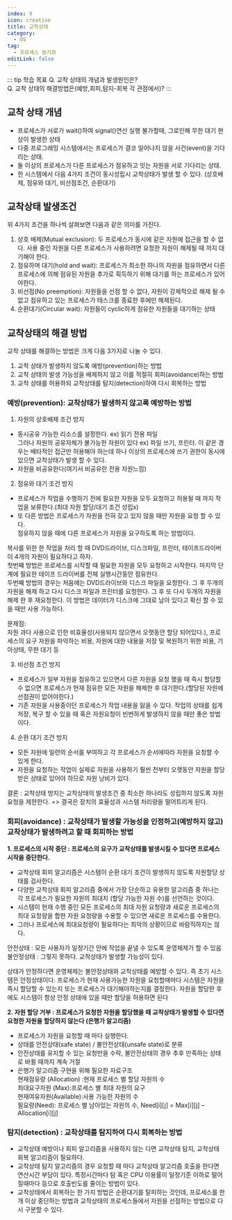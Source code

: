 ```yaml
---
index: 9
icon: creative
title: 교착상태
category:
  - OS
tag:
  - 프로세스 동기화
editLink: false
---
```


::: tip 학습 목표
Q. 교착 상태의 개념과 발생원인은?  
Q. 교착 상태의 해결방법은(예방,회피,탐지-회복 각 관점에서)?
:::

## 교착 상태 개념

- 프로세스가 서로가 wait()하여 signal()연산 실행 불가할때, 그로인해 무한 대기 현상이 발생한 상태
- 다중 프로그래밍 시스템에서는 프로세스가 결코 일어나지 않을 사건(event)을 기다리는 상태.
- 둘 이상의 프로세스가 다른 프로세스가 점유하고 잇는 자원을 서로 기다리는 상태.
- 한 시스템에서 다음 4가지 조건이 동시성립시 교착상태가 발생 할 수 있다. (상호배제, 점유와 대기, 비선점조건, 순환대기)

## 교착상태 발생조건

위 4가지 조건을 하나씩 살펴보면 다음과 같은 의미를 가진다.

1. 상호 배제(Mutual exclusion): 두 프로세스가 동시에 같은 자원에 접근을 할 수 없다. 사용 중인 자원을 다른 프로세스가 사용하려면 요청한 자원이 해제될 때 까지 대기해야 한다.
2. 점유하며 대기(hold and wait): 프로세스가 최소한 하나의 자원을 점유하면서 다른 프로세스에 의해 점유된 자원을 추가로 흭득하기 위해 대기를 하는 프로세스가 있어야한다.
3. 비선점(No preemption): 자원들을 선점 할 수 없다, 자원이 강제적으로 해제 될 수 없고 점유하고 있는 프로세스가 태스크를 종료한 후에만 해제된다.
4. 순환대기(Circular wait): 자원들이 cyclic하게 점유한 자원들을 대기하는 상태

## 교착상태의 해결 방법

교착 상태를 해결하는 방법은 크게 다음 3가지로 나눌 수 있다.

1. 교착 상태가 발생하지 않도록 예방(prevention)하는 방법
2. 교착 상태의 발생 가능성을 배제하지 않고 이를 적절히 회피(avoidance)하는 방법
3. 교착 상태를 허용하되 교착상태를 탐지(detection)하여 다시 회복하는 방법

### 예방(prevention): 교착상태가 발생하지 않고록 예방하는 방법

1. 자원의 상호배제 조건 방지

- 동시공유 가능한 리소스를 설정한다. ex) 읽기 전용 파일  
  그러나 자원의 공유자체가 불가능한 자원이 있다 ex) 파일 쓰기, 프린터. 이 같은 경우는 배타적인 접근만 허용해야 하는데 하나 이상의 프로세스에 쓰기 권한이 동시에 있으면 교착상태가 발생 할 수 있다.
- 자원을 비공유한다(여기서 비공유란 전용 자원느낌)

2. 점유와 대기 조건 방지

- 프로세스가 작업을 수행하기 전에 필요한 자원을 모두 요청하고 허용될 때 까지 작업을 보류한다.(최대 자원 할당/대기 조건 성립x)
- 또 다른 방법은 프로세스가 자원을 전혀 갖고 있지 않을 때만 자원을 요청 할 수 있다.  
  점유하지 않을 때에 다른 프로세스가 자원을 요구하도록 하는 방법이다.

복사를 위한 한 작업을 처리 할 때 DVD드라이브, 디스크파일, 프린터, 테이프드라이버 이 4개의 자원이 필요하다고 하자.  
첫번째 방법은 프로세스를 시작할 때 필요한 자원을 모두 요청하고 시작한다. 마지막 단계에 필요한 테이프 드라이버를 전체 실행시간동안 점유한다.  
두번째 방법의 경우는 처음에는 DVD드라이브와 디스크 파일을 요청한다. 그 후 두개의 자원을 해제 하고 다시 디스크 파일과 프린터를 요청한다. 그 후 또 다시 두개의 자원을 해제 한 후 재요청한다.
이 방법은 데이터가 디스크에 그대로 남아 있다고 확신 할 수 있을 때만 사용 가능하다.

문제점:  
 자원 과다 사용으로 인한 비효율성(사용되지 않으면서 오랫동안 할당 되어있다.), 프로세스의 요구 자원을 파악하는 비용, 자원에 대한 내용을 저장 및 복원하기 위한 비용, 기아상태, 무한 대기 등

3. 비선점 조건 방지

- 프로세스가 일부 자원을 점유하고 있으면서 다른 자원을 요청 했을 때 즉시 할당할 수 없으면 프로세스가 현재 점유한 모든 자원을 해제한 후 대기한다.(할당된 자원에 선점권이 없어야한다.)
- 기존 자원을 사용중이던 프로세스가 작업 내용을 잃을 수 있다. 작업의 상태를 쉽게 저장, 복구 할 수 있을 때 혹은 자원요청이 빈번하게 발생하지 않을 때만 좋은 방법이다.

4. 순환 대기 조건 방지

- 모든 자원에 일련의 순서를 부여하고 각 프로세스가 순서에따라 자원을 요청할 수 있게 한다.
- 자원을 요청하는 작업이 실제로 자원을 사용하기 훨씬 전부터 오랫동안 자원을 할당받은 상태로 있어야 하므로 자원 낭비가 있다.

결론 : 교착상태 방지는 교착상태의 발생조건 중 최소한 하나라도 성립하지 않도록 자원요청을 제한한다.
=> 결국은 장치의 효율성과 시스템 처리량을 떨어트리게 된다.

### 회피(avoidance) : 교착상태가 발생할 가능성을 인정하고(예방하지 않고) 교착상태가 발생하려고 할 때 회피하는 방법

**1. 프로세스의 시작 중단 : 프로세스의 요구가 교착상태를 발생시킬 수 있다면 프로세스 시작을 중단한다.**

- 교착상태 회피 알고리즘은 시스템이 순환 대기 조건이 발생하지 않도록 자원할당 상태를 검사한다.
- 다양한 교착상태 회피 알고리즘 중에서 가장 단순하고 유용한 알고리즘 중 하나는 각 프로세스가 필요한 자원의 최대치 (할당 가능한 자원 수)를 선언하는 것이다.
- 시스템이 현재 수행 중인 모든 프로세스의 최대 자원 요청량과 새로운 프로세스의 최대 요청량을 합한 자원 요청량을 수용할 수 있으면 새로운 프로세스를 수용한다.
- 그러나 프로세스에 최대요청량이 필요하다는 최악의 상황이므로 바람직하지는 않다.

안전상태 : 모든 사용자가 일정기간 안에 작업을 끝낼 수 있도록 운영체제가 할 수 있음  
불안정상태 : 그렇지 못하다. 교착상태가 발생할 가능성이 있다.

상태가 안정하다면 운영체제는 불안정상태와 교착상태를 예방할 수 있다.
즉 초기 시스템은 안정상태이다. 프로세스가 현재 사용가능한 자원을 요청할때마다 시스템은 자원을 즉시 할당할 수 있는지 또는 프로세스가 대기해야하는지를 결정한다. 자원을 할당한 후 에도
시스템이 항상 안정 상태에 있을 때만 할당을 허용하면 된다

**2. 자원 할당 거부 : 프로세스가 요청한 자원을 할당했을 때 교착상태가 발생할 수 있다면 요청한 자원을 할당하지 않는다 (은행가 알고리즘)**

- 프로세스가 자원을 요청할 때 마다 실행한다.
- 상태를 안전상태(safe state) / 불안전상태(unsafe state)로 분류
- 안전상태를 유지할 수 있는 요청만을 수락, 불안전상태의 경우 추후 만족하는 상태로 바뀔 때까지 계속 거절
- 은행가 알고리즘 구현을 위해 필요한 자료구조  
  현재점유량 (Allocation) :현재 프로세스 별 할당 자원의 수  
  최대요구자원 (Max):프로세스 별 최대 자원의 요구  
  현재여유자원(Available):사용 가능한 자원의 수  
  필요량(Need): 프로세스 별 남아있는 자원의 수, Need[i][j] = Max[i][j] – Allocation[i][j]

### 탐지(detection) : 교착상태를 탐지하여 다시 회복하는 방법

- 교착상태 예방이나 회피 알고리즘을 사용하지 않는 다면 교착상태 탐지, 교착상태 회복 알고리즘이 필요하다.
- 교착상태 탐지 알고리즘의 경우 요청할 때 마다 교착상태 알고리즘 호출을 한다면 연산시간 부담이 있다. 특정시간마다 탐 혹은 CPU 이용률이 일정기준 이하로 떨어질때마다 등으로 호출빈도를 줄이는 방법이 있다.
- 교착상태에서 회복하는 한 가지 방법은 순환대기를 탈피하는 것인데, 프로세스를 한개 이상 중단하는 방법과 교착상태의 프로세스들에서 자원을 선점하는 방법으로 다시 구분할 수 있다.
